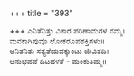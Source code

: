 +++
title = "393"

+++
ಎನಿತೆನಿತ್ತು ವಿಕಾರ ಪರಿಣಾಮಗಳ ನಮ್ಮ।  
ಮನಕಾಗಿಪುವೊ ಲೋಕರೂಪಶಕ್ತಿಗಳು॥  
ಅನಿತನಿತು ಸತ್ಯತೆಯವಕ್ಕುಂಟು ಜೀವಿತದಿ।  
ಅನುಭವವೆ ದಿಟದಳತೆ - ಮಂಕುತಿಮ್ಮ॥  
